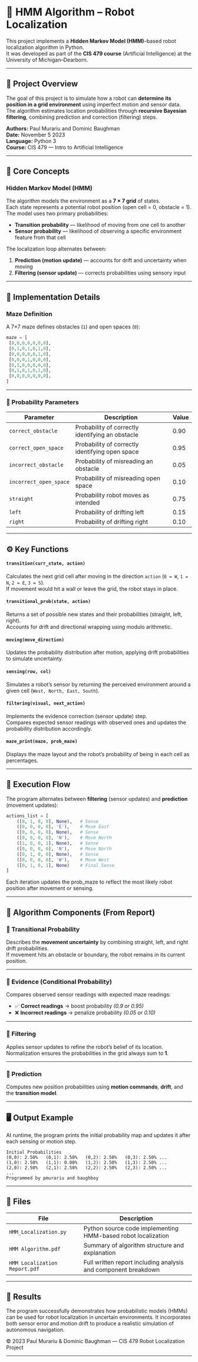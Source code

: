 # 🤖 HMM Algorithm – Robot Localization

This project implements a **Hidden Markov Model (HMM)**–based robot localization algorithm in Python.  
It was developed as part of the **CIS 479 course** (Artificial Intelligence) at the University of Michigan–Dearborn.

---

## 🧠 Project Overview
The goal of this project is to simulate how a robot can **determine its position in a grid environment** using imperfect motion and sensor data.  
The algorithm estimates location probabilities through **recursive Bayesian filtering**, combining prediction and correction (filtering) steps.

**Authors:** Paul Murariu and Dominic Baughman  
**Date:** November 5 2023  
**Language:** Python 3  
**Course:** CIS 479 — Intro to Artificial Intelligence  

---

## 🧩 Core Concepts
### Hidden Markov Model (HMM)
The algorithm models the environment as a **7 × 7 grid** of states.  
Each state represents a potential robot position (open cell = 0, obstacle = 1).  
The model uses two primary probabilities:
- **Transition probability** — likelihood of moving from one cell to another
- **Sensor probability** — likelihood of observing a specific environment feature from that cell  

The localization loop alternates between:
1. **Prediction (motion update)** — accounts for drift and uncertainty when moving
2. **Filtering (sensor update)** — corrects probabilities using sensory input

---

## 🧮 Implementation Details
### Maze Definition
A 7×7 maze defines obstacles (`1`) and open spaces (`0`):
```python
maze = [
 [0,0,0,0,0,0,0],
 [0,1,0,1,0,1,0],
 [0,0,0,0,0,1,0],
 [0,0,0,1,0,0,0],
 [0,1,0,0,0,0,0],
 [0,1,0,1,0,1,0],
 [0,0,0,0,0,0,0],
]
```
---

### 🎲 Probability Parameters

| Parameter | Description | Value |
|------------|-------------|-------|
| `correct_obstacle` | Probability of correctly identifying an obstacle | 0.90 |
| `correct_open_space` | Probability of correctly identifying open space | 0.95 |
| `incorrect_obstacle` | Probability of misreading an obstacle | 0.05 |
| `incorrect_open_space` | Probability of misreading open space | 0.10 |
| `straight` | Probability robot moves as intended | 0.75 |
| `left` | Probability of drifting left | 0.15 |
| `right` | Probability of drifting right | 0.10 |

---

## ⚙️ Key Functions

#### `transition(curr_state, action)`
Calculates the next grid cell after moving in the direction `action` (`0 = W`, `1 = N`, `2 = E`, `3 = S`).  
If movement would hit a wall or leave the grid, the robot stays in place.

#### `transitional_prob(state, action)`
Returns a set of possible new states and their probabilities (straight, left, right).  
Accounts for drift and directional wrapping using modulo arithmetic.

#### `moving(move_direction)`
Updates the probability distribution after motion, applying drift probabilities to simulate uncertainty.

#### `sensing(row, col)`
Simulates a robot’s sensor by returning the perceived environment around a given cell (`West, North, East, South`).

#### `filtering(visual, next_action)`
Implements the evidence correction (sensor update) step.  
Compares expected sensor readings with observed ones and updates the probability distribution accordingly.

#### `maze_print(maze, prob_maze)`
Displays the maze layout and the robot’s probability of being in each cell as percentages.

---

## 🔁 Execution Flow

The program alternates between **filtering** (sensor updates) and **prediction** (movement updates):

```python
actions_list = [
    ([0, 1, 0, 0], None),   # Sense
    ([0, 0, 0, 0], 'E'),    # Move East
    ([0, 0, 0, 0], None),   # Sense
    ([0, 0, 0, 0], 'N'),    # Move North
    ([1, 0, 0, 1], None),   # Sense
    ([0, 0, 0, 0], 'N'),    # Move North
    ([0, 1, 0, 0], None),   # Sense
    ([0, 0, 0, 0], 'W'),    # Move West
    ([0, 1, 0, 1], None)    # Final Sense
]
```

Each iteration updates the prob_maze to reflect the most likely robot position after movement or sensing.

---

## 📘 Algorithm Components (From Report)

### 🔄 Transitional Probability
Describes the **movement uncertainty** by combining straight, left, and right drift probabilities.  
If movement hits an obstacle or boundary, the robot remains in its current position.

---

### 🧩 Evidence (Conditional Probability)
Compares observed sensor readings with expected maze readings:

- ✅ **Correct readings** → boost probability *(0.9 or 0.95)*
- ❌ **Incorrect readings** → penalize probability *(0.05 or 0.10)*

---

### 🧮 Filtering
Applies sensor updates to refine the robot’s belief of its location.  
Normalization ensures the probabilities in the grid always sum to **1**.

---

### 🚀 Prediction
Computes new position probabilities using **motion commands**, **drift**, and the **transition model**.

---

## 🖥️ Output Example

At runtime, the program prints the initial probability map and updates it after each sensing or motion step.

```text
Initial Probabilities
(0,0): 2.50%   (0,1): 2.50%   (0,2): 2.50%   (0,3): 2.50% ...
(1,0): 2.50%   (1,1): 0.00%   (1,2): 2.50%   (1,3): 2.50% ...
(2,0): 2.50%   (2,1): 2.50%   (2,2): 2.50%   (2,3): 2.50% ...
...
Programmed by pmurariu and baughboy
```

---

## 📄 Files

| File | Description |
|------|-------------|
| `HMM_Localization.py` | Python source code implementing HMM-based robot localization |
| `HMM Algorithm.pdf` | Summary of algorithm structure and explanation |
| `HMM Localization Report.pdf` | Full written report including analysis and component breakdown |

---

## 🏁 Results

The program successfully demonstrates how probabilistic models (HMMs) can be used for robot localization in uncertain environments.
It incorporates both sensor error and motion drift to produce a realistic simulation of autonomous navigation.

© 2023 Paul Murariu & Dominic Baughman — CIS 479 Robot Localization Project

---
